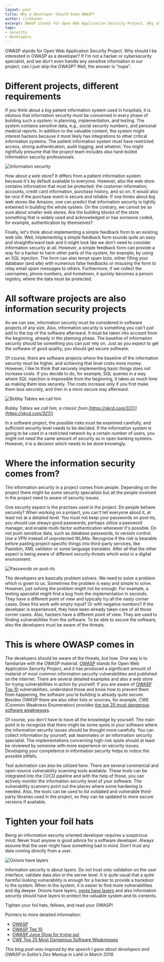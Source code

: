 ```yaml
---
layout: post
title: Why a developer should know OWASP?
author: riikkanen
excerpt: OWASP stands for Open Web Application Security Project. Why should I be interested in OWASP as a developer? If I'm not a hacker or cybersecurity specialist, and we don't even handle any sensitive information in our project, can I just skip the OWASP? Well, the answer is "nope".
tags: 
- security
- developers
---
```


OWASP stands for Open Web Application Security Project. Why should I be interested in OWASP as a developer? If I'm not a hacker or cybersecurity specialist, and we don't even handle any sensitive information in our project, can I just skip the OWASP? Well, the answer is "nope".

# Different projects, different requirements

If you think about a big patient information system used in hospitals, it is obvious that information security must be concerned in every phase of building such a system: in planning, implementation, and testing. The system contains sensitive data, e.g., social security numbers, and personal medical reports. In addition to the valuable content, the system might interest hackers because it most likely has integrations to other critical information systems. The patient information system must have restricted access, strong authentication, audit logging, and whatnot. You might rightfully presume that the project team includes also hard-boiled information security professionals.

![Information security](/img/why-owasp/hacker-1944688_640.jpg)

How about a web store? It differs from a patient information system because it's by default available to everyone. However, also the web store contains information that must be protected: the customer information, accounts, credit card information, purchase history, and so on. It would also be nice if the purchase event is secure and reliable. If one thinks about big web stores like Amazon, one can predict that information security is tightly entwined in building the whole system. On the contrary, we cannot be so sure about smaller web stores. Are the building blocks of the store something that is widely used and acknowledged or has someone coded, for example, authentication by themselves?

Finally, let's think about implementing a simple feedback form to an existing web site. Well, implementing a simple feedback form sounds quite an easy and straightforward task and it might look like we don't need to consider information security at all. However, a simple feedback form can provide a way for a hacker to harm other parts of the system, for example, by using an SQL injection. The form can also tempt spam bots, either filling your database (and site) with numerous false feedbacks or misusing the form to relay email spam messages to others. Furthermore, if we collect the usernames, phone numbers, and hometown, it quickly becomes a person registry, where the data must be protected.

# All software projects are also information security projects

As we can see, information security must be considered in software projects of any size. Also, information security is something you can't just add to the top of the software afterward. It must be taken into account from the beginning, already in the planning phase. The baseline of information security should be something you can just rely on. Just as you expect to get the software of good quality, you should get secure software.

Of course, there are software projects where the baseline of the information security must be higher, and achieving that level costs more money. However, I like to think that securely implementing basic things does not increase costs. If you decide to do, for example, SQL queries in a way where SQL injection is impossible from the beginning, it takes as much time as making them less securely. The costs increase only if you first make them less securely, and then in a more secure way afterward.

![Bobby Tables we call him](/img/why-owasp/exploits_of_a_mom.png)

*Bobby Tables we call him, a classic from [https://xkcd.com/327/](https://xkcd.com/327/)*

In a software project, the possible risks must be examined carefully, and sufficient security level needs to be decided. If the information system is going to be used in a restricted network by a certain number of users, you might not need the same amount of security as in open banking systems. However, it is a decision which needs to be done knowingly. 

# Where the information security comes from?

The information security in a project comes from people. Depending on the project there might be some security specialists but all the people involved in the project need to aware of security issues.

One security aspect is the practises used in the project. Do people behave securely? When working on a project, you can't tell everyone about it, at least not at a detailed level. You must not keep your passwords on post-its, you should use always good passwords, perhaps utilize a password manager, and enable multi-factor authentication whenever it's possible. Do not push sensitive data, such as database passwords, to version control. Use a VPN instead of unprotected WLANs. Recognize if the risk is bearable before pasting project-specific things into third-party services, like Pastebin, XML validator or some language translator. After all that the other aspect is being aware of different security threats which exist in a digital environment. 

![Passwords on post-its](/img/why-owasp/passwords.jpg)

The developers are basically problem solvers. We need to solve a problem which is given to us. Sometimes the problem is easy and simple to solve. However, just solving the problem might not be enough. For example, a testing specialist might find a bug from the implementation in seconds. They have a different point of view and typically try all the nasty corner cases. Does this work with empty input? Or with negative numbers? If the developer is experienced, they have been already taken care of all those corner cases. Also, hackers have a different point of view. They are used to finding vulnerabilities from the software. To be able to secure the software, also the developers must be aware of the threats. 

# This is where OWASP comes in

The developers should be aware of the threats, but how. One way is to familiarize with the OWASP material. [OWASP](https://owasp.org/) stands for Open Web Application Security Project, and it has produced a significant amount of material of most common information security vulnerabilities and published on the internet. There are several detailed examples and also a web store for trying vulnerabilities in action by yourself. If you are aware of [OWASP Top 10](https://owasp.org/www-project-top-ten/) vulnerabilities, understand those and know how to prevent them from happening, the software you're building is already quite secure. Besides OWASP there are also other lists or sources, for example, CWE (Common Weakness Enumeration) provides [the top 25 most dangerous software weaknesses](https://cwe.mitre.org/top25/archive/2020/2020_cwe_top25.html).

Of course, you don't have to have all the knowledge by yourself. The main point is to recognize that there might be some spots in your software where the information security issues should be thought more carefully. You can collect information by yourself, ask teammates or an information security specialist. The implementations concerning high-risk spots should at least be reviewed by someone with more experience on security issues. Developing your competence in information security helps to notice the possible pitfalls.

Test automation can also be utilized here. There are several commercial and open-source vulnerability scanning tools available. These tools can be integrated into the CI/CD pipeline and with the help of those, you can actively monitor the information security level of your software. The vulnerability scanners point out the places where some hardening is needed. Also, the tools can be used to list outdated and vulnerable third-party libraries used in the project, so they can be updated to more secure versions if available.

# Tighten your foil hats

Being an information security oriented developer requires a suspicious mind. Never trust anyone is good advice for a software developer. Always assume that the user might have something bad in mind. Don't trust any data coming directly from a user.

![Onions have layers](/img/why-owasp/layers.jpg)

Information security is about layers. Do not trust only validation on the user interface, validate data also in the server level. It is quite usual that a quite harmful looking vulnerability is enough for a hacker to provide a backdoor to the system. When in the system, it is easier to find more vulnerabilities and dig deeper. Onions have layers, [ogres have layers](https://www.youtube.com/watch?v=-FtCTW2rVFM) and also information security should have layers to protect the valuable system and its contents.

Tighten your foil hats, fellows, and read your OWASP!


Pointers to more detailed information:

- [OWASP](https://owasp.org/)
- [OWASP Top 10](https://owasp.org/www-project-top-ten/)
- [OWASP Juice Shop for trying out](https://owasp.org/www-project-juice-shop/)
- [CWE Top 25 Most Dangerous Software Weaknesses](https://cwe.mitre.org/top25/archive/2020/2020_cwe_top25.html)

*This blog post was inspired by the speech I gave about developers and OWASP in Solita's Dev Meetup in Lahti in March 2019.*
